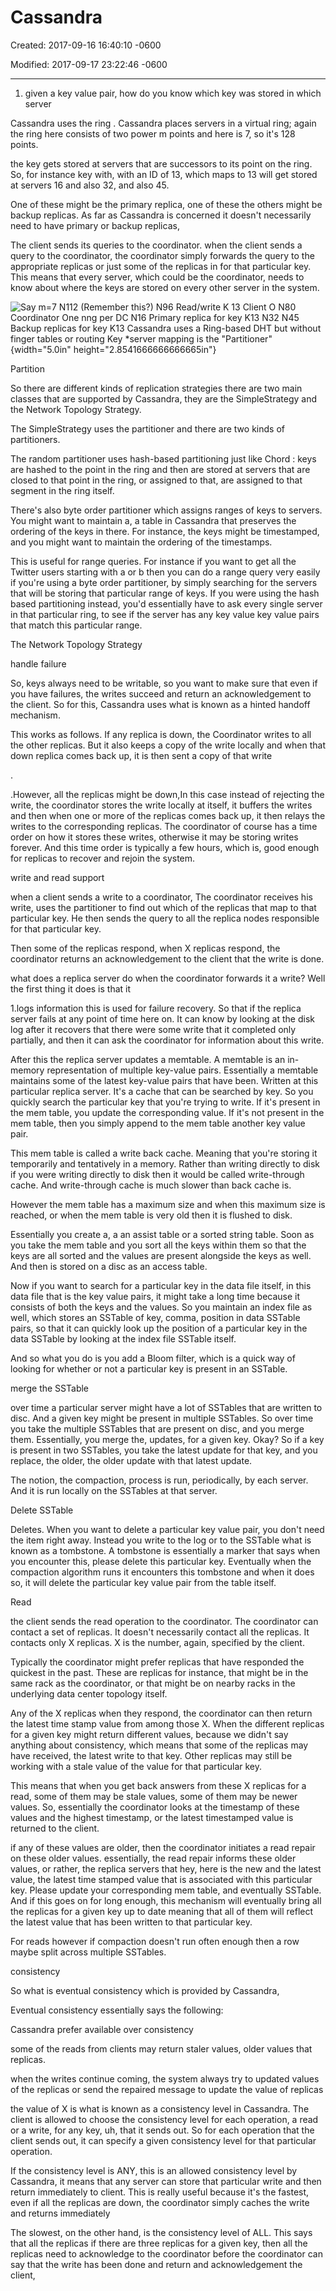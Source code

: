# Cassandra

Created: 2017-09-16 16:40:10 -0600

Modified: 2017-09-17 23:22:46 -0600

---

1.  given a key value pair, how do you know which key was stored in which server



Cassandra uses the ring . Cassandra places servers in a virtual ring; again the ring here consists of two power m points and here is 7, so it's 128 points.



the key gets stored at servers that are successors to its point on the ring. So, for instance key with, with an ID of 13, which maps to 13 will get stored at servers 16 and also 32, and also 45.



One of these might be the primary replica, one of these the others might be backup replicas. As far as Cassandra is concerned it doesn't necessarily need to have primary or backup replicas,



The client sends its queries to the coordinator. when the client sends a query to the coordinator, the coordinator simply forwards the query to the appropriate replicas or just some of the replicas in for that particular key. This means that every server, which could be the coordinator, needs to know about where the keys are stored on every other server in the system.





![Say m=7 N112 (Remember this?) N96 Read/write K 13 Client O N80 Coordinator One nng per DC N16 Primary replica for key K13 N32 N45 Backup replicas for key K13 Cassandra uses a Ring-based DHT but without finger tables or routing Key *server mapping is the "Partitioner" ](../media/Cassandra-Cassandra-image1.png){width="5.0in" height="2.8541666666666665in"}







Partition



So there are different kinds of replication strategies there are two main classes that are supported by Cassandra, they are the SimpleStrategy and the Network Topology Strategy.



The SimpleStrategy uses the partitioner and there are two kinds of partitioners.



The random partitioner uses hash-based partitioning just like Chord : keys are hashed to the point in the ring and then are stored at servers that are closed to that point in the ring, or assigned to that, are assigned to that segment in the ring itself.





There's also byte order partitioner which assigns ranges of keys to servers. You might want to maintain a, a table in Cassandra that preserves the ordering of the keys in there. For instance, the keys might be timestamped, and you might want to maintain the ordering of the timestamps.



This is useful for range queries. For instance if you want to get all the Twitter users starting with a or b then you can do a range query very easily if you're using a byte order partitioner, by simply searching for the servers that will be storing that particular range of keys. If you were using the hash based partitioning instead, you'd essentially have to ask every single server in that particular ring, to see if the server has any key value key value pairs that match this particular range.





The Network Topology Strategy





handle failure



So, keys always need to be writable, so you want to make sure that even if you have failures, the writes succeed and return an acknowledgement to the client. So for this, Cassandra uses what is known as a hinted handoff mechanism.



This works as follows. If any replica is down, the Coordinator writes to all the other replicas. But it also keeps a copy of the write locally and when that down replica comes back up, it is then sent a copy of that write



.



.However, all the replicas might be down,In this case instead of rejecting the write, the coordinator stores the write locally at itself, it buffers the writes and then when one or more of the replicas comes back up, it then relays the writes to the corresponding replicas. The coordinator of course has a time order on how it stores these writes, otherwise it may be storing writes forever. And this time order is typically a few hours, which is, good enough for replicas to recover and rejoin the system.



write and read support





when a client sends a write to a coordinator, The coordinator receives his write, uses the partitioner to find out which of the replicas that map to that particular key. He then sends the query to all the replica nodes responsible for that particular key.



Then some of the replicas respond, when X replicas respond, the coordinator returns an acknowledgement to the client that the write is done.





what does a replica server do when the coordinator forwards it a write? Well the first thing it does is that it

1.logs information this is used for failure recovery. So that if the replica server fails at any point of time here on. It can know by looking at the disk log after it recovers that there were some write that it completed only partially, and then it can ask the coordinator for information about this write.



After this the replica server updates a memtable. A memtable is an in-memory representation of multiple key-value pairs. Essentially a memtable maintains some of the latest key-value pairs that have been. Written at this particular replica server. It's a cache that can be searched by key. So you quickly search the particular key that you're trying to write. If it's present in the mem table, you update the corresponding value. If it's not present in the mem table, then you simply append to the mem table another key value pair.

This mem table is called a write back cache. Meaning that you're storing it temporarily and tentatively in a memory. Rather than writing directly to disk if you were writing directly to disk then it would be called write-through cache. And write-through cache is much slower than back cache is.



However the mem table has a maximum size and when this maximum size is reached, or when the mem table is very old then it is flushed to disk.

Essentially you create a, a an assist table or a sorted string table. Soon as you take the mem table and you sort all the keys within them so that the keys are all sorted and the values are present alongside the keys as well. And then is stored on a disc as an access table.

Now if you want to search for a particular key in the data file itself, in this data file that is the key value pairs, it might take a long time because it consists of both the keys and the values. So you maintain an index file as well, which stores an SSTable of key, comma, position in data SSTable pairs, so that it can quickly look up the position of a particular key in the data SSTable by looking at the index file SSTable itself.



And so what you do is you add a Bloom filter, which is a quick way of looking for whether or not a particular key is present in an SSTable.



merge the SSTable

over time a particular server might have a lot of SSTables that are written to disc. And a given key might be present in multiple SSTables. So over time you take the multiple SSTables that are present on disc, and you merge them. Essentially, you merge the, updates, for a given key. Okay? So if a key is present in two SSTables, you take the latest update for that key, and you replace, the older, the older update with that latest update.



The notion, the compaction, process is run, periodically, by each server. And it is run locally on the SSTables at that server.

Delete SSTable



Deletes. When you want to delete a particular key value pair, you don't need the item right away. Instead you write to the log or to the SSTable what is known as a tombstone. A tombstone is essentially a marker that says when you encounter this, please delete this particular key. Eventually when the compaction algorithm runs it encounters this tombstone and when it does so, it will delete the particular key value pair from the table itself.



Read



the client sends the read operation to the coordinator. The coordinator can contact a set of replicas. It doesn't necessarily contact all the replicas. It contacts only X replicas. X is the number, again, specified by the client.



Typically the coordinator might prefer replicas that have responded the quickest in the past. These are replicas for instance, that might be in the same rack as the coordinator, or that might be on nearby racks in the underlying data center topology itself.



Any of the X replicas when they respond, the coordinator can then return the latest time stamp value from among those X. When the different replicas for a given key might return different values, because we didn't say anything about consistency, which means that some of the replicas may have received, the latest write to that key. Other replicas may still be working with a stale value of the value for that particular key.



This means that when you get back answers from these X replicas for a read, some of them may be stale values, some of them may be newer values. So, essentially the coordinator looks at the timestamp of these values and the highest timestamp, or the latest timestamped value is returned to the client.

if any of these values are older, then the coordinator initiates a read repair on these older values. essentially, the read repair informs these older values, or rather, the replica servers that hey, here is the new and the latest value, the latest time stamped value that is associated with this particular key. Please update your corresponding mem table, and eventually SSTable. And if this goes on for long enough, this mechanism will eventually bring all the replicas for a given key up to date meaning that all of them will reflect the latest value that has been written to that particular key.



For reads however if compaction doesn't run often enough then a row maybe split across multiple SSTables.



consistency

So what is eventual consistency which is provided by Cassandra,



Eventual consistency essentially says the following:

Cassandra prefer available over consistency



some of the reads from clients may return staler values, older values that replicas.

when the writes continue coming, the system always try to updated values of the replicas or send the repaired message to update the value of replicas

the value of X is what is known as a consistency level in Cassandra. The client is allowed to choose the consistency level for each operation, a read or a write, for any key, uh, that it sends out. So for each operation that the client sends out, it can specify a given consistency level for that particular operation.



If the consistency level is ANY, this is an allowed consistency level by Cassandra, it means that any server can store that particular write and then return immediately to client. This is really useful because it's the fastest, even if all the replicas are down, the coordinator simply caches the write and returns immediately

The slowest, on the other hand, is the consistency level of ALL. This says that all the replicas if there are three replicas for a given key, then all the replicas need to acknowledge to the coordinator before the coordinator can say that the write has been done and return and acknowledgement the client,

